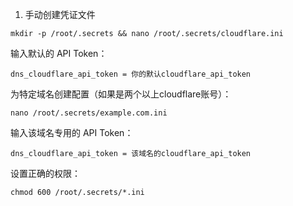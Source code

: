 1. 手动创建凭证文件

```
mkdir -p /root/.secrets && nano /root/.secrets/cloudflare.ini
```

输入默认的 API Token：

```
dns_cloudflare_api_token = 你的默认cloudflare_api_token
```

为特定域名创建配置（如果是两个以上cloudflare账号）：

```
nano /root/.secrets/example.com.ini
```

输入该域名专用的 API Token：

```
dns_cloudflare_api_token = 该域名的cloudflare_api_token
```

设置正确的权限：

```
chmod 600 /root/.secrets/*.ini
```

